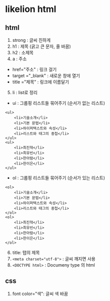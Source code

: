 # likelion html
## html

1. strong : 글씨 진하게
2. h1 : 제목 (굵고 큰 문자, 줄 바꿈)
3. h2 : 소제목
4. a : 주소
- href="주소" : 링크 걸기
- target ="_blank" : 새로운 창에 열기
- title ="제목" : 링크에 이름달기

5. li : list로 정리
- ui : 그룹핑 리스트들 묶어주기 (순서가 없는 리스트)
```
<ul>
    <li>기술소개</li>
    <li>기본 문법</li>
    <li>하이퍼텍스트와 속성</li>
    <li>리스트와 태그의 중첩</li>
</ul>
<ul>
    <li>최진혁</li>
    <li>최유빈</li>
    <li>한아람</li>
    <li>한이은</li>
</ul>
```

- ol : 그룹핑 리스트들 묶어주기 (순서가 있는 리스트) 
```
<ol>
    <li>기술소개</li>
    <li>기본 문법</li>
    <li>하이퍼텍스트와 속성</li>
    <li>리스트와 태그의 중첩</li>
</ol>
<ol>
    <li>최진혁</li>
    <li>최유빈</li>
    <li>한아람</li>
    <li>한이은</li>
</ol>
```
6. title: 탭의 제목 
7. ``` <meta charset="utf-8"> ``` : 글씨 깨지면 사용
8. ``` <DOCTYPE html> ``` : Documeny type 의 html

## css
1. font color="색": 글씨 색 바꿈